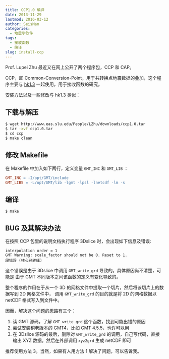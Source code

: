 ```yaml
---
title: CCP1.0 编译
date: 2013-11-29
lastmod: 2016-03-12
author: SeisMan
categories:
  - 地震学软件
tags:
  - 接收函数
  - 编译
slug: install-ccp
---
```


Prof. Lupei Zhu 最近又在网上公开了两个程序包，CCP 和 CAP。

CCP，即 Common-Conversion-Point，用于共转换点地震数据的叠加，这个程序主要与
[hk1.3](/compilation-of-hk/) 一起使用，用于接收函数的研究。

<!--more-->

安装方法以及一些修改与 hk1.3 类似：

## 下载与解压

``` bash
$ wget http://www.eas.slu.edu/People/LZhu/downloads/ccp1.0.tar
$ tar -xvf ccp1.0.tar
$ cd ccp
$ make clean
```

## 修改 Makefile

在 Makefile 中加入如下两行，定义变量 `GMT_INC` 和 `GMT_LIB` ：

``` makefile
GMT_INC = -I/opt/GMT/include
GMT_LIBS = -L/opt/GMT/lib -lgmt -lpsl -lnetcdf -lm -s
```

## 编译

    $ make

## BUG 及其解决办法

在按照 CCP 包里的说明文档执行程序 3Dslice 时，会出现如下信息及错误:

    interpolation order = 1
    GMT Warning: scale_factor should not be 0. Reset to 1.
    段错误 (核心已转储)

这个错误是由于 3Dslice 中调用 `GMT_write_grd` 导致的。具体原因尚不清楚，可能是
由于 GMT 不同版本之间该函数的定义有变化导致的。

整个程序的作用在于从一个 3D 的网格文件中提取一个切片，然后将该切片上的数据写到 2D 网格文件中，
调用 `GMT_write_grd` 的目的就是将 2D 的网格数据以 netCDF 格式写入到文件中。

因而，解决这个问题的思路有三个：

1.  读 GMT 源码，了解 `GMT_write_grd` 这个函数，找到可能出错的原因
2.  尝试安装稍老版本的 GMT4，比如 GMT 4.5.5，也许可以用
3.  在 3Dslice 源码的最后，删除对 `GMT_write_grd` 的调用，自己写代码，直接
    输出 XYZ 数据。然后在外部调用 `xyz2grd` 生成 netCDF 即可

推荐使用方法 3。当然，如果有人用方法 1 解决了问题，可以告诉我。
